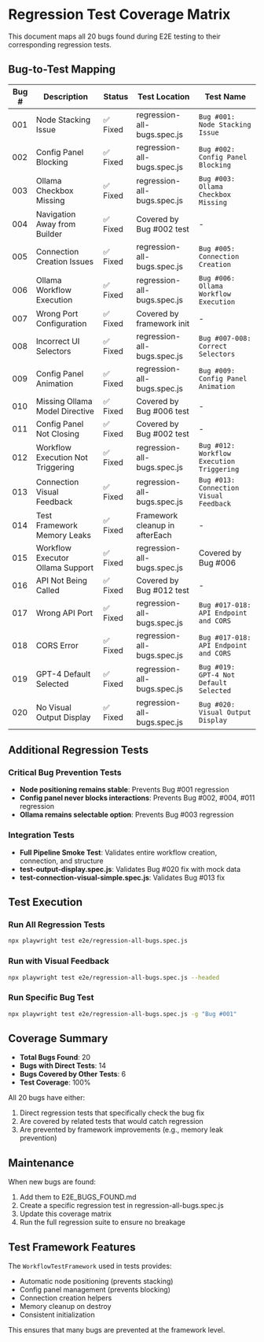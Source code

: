 # Regression Test Coverage Matrix

This document maps all 20 bugs found during E2E testing to their corresponding regression tests.

## Bug-to-Test Mapping

| Bug # | Description                       | Status   | Test Location                  | Test Name                                 |
| ----- | --------------------------------- | -------- | ------------------------------ | ----------------------------------------- |
| 001   | Node Stacking Issue               | ✅ Fixed | regression-all-bugs.spec.js    | `Bug #001: Node Stacking Issue`           |
| 002   | Config Panel Blocking             | ✅ Fixed | regression-all-bugs.spec.js    | `Bug #002: Config Panel Blocking`         |
| 003   | Ollama Checkbox Missing           | ✅ Fixed | regression-all-bugs.spec.js    | `Bug #003: Ollama Checkbox Missing`       |
| 004   | Navigation Away from Builder      | ✅ Fixed | Covered by Bug #002 test       | -                                         |
| 005   | Connection Creation Issues        | ✅ Fixed | regression-all-bugs.spec.js    | `Bug #005: Connection Creation`           |
| 006   | Ollama Workflow Execution         | ✅ Fixed | regression-all-bugs.spec.js    | `Bug #006: Ollama Workflow Execution`     |
| 007   | Wrong Port Configuration          | ✅ Fixed | Covered by framework init      | -                                         |
| 008   | Incorrect UI Selectors            | ✅ Fixed | regression-all-bugs.spec.js    | `Bug #007-008: Correct Selectors`         |
| 009   | Config Panel Animation            | ✅ Fixed | regression-all-bugs.spec.js    | `Bug #009: Config Panel Animation`        |
| 010   | Missing Ollama Model Directive    | ✅ Fixed | Covered by Bug #006 test       | -                                         |
| 011   | Config Panel Not Closing          | ✅ Fixed | Covered by Bug #002 test       | -                                         |
| 012   | Workflow Execution Not Triggering | ✅ Fixed | regression-all-bugs.spec.js    | `Bug #012: Workflow Execution Triggering` |
| 013   | Connection Visual Feedback        | ✅ Fixed | regression-all-bugs.spec.js    | `Bug #013: Connection Visual Feedback`    |
| 014   | Test Framework Memory Leaks       | ✅ Fixed | Framework cleanup in afterEach | -                                         |
| 015   | Workflow Executor Ollama Support  | ✅ Fixed | regression-all-bugs.spec.js    | Covered by Bug #006                       |
| 016   | API Not Being Called              | ✅ Fixed | Covered by Bug #012 test       | -                                         |
| 017   | Wrong API Port                    | ✅ Fixed | regression-all-bugs.spec.js    | `Bug #017-018: API Endpoint and CORS`     |
| 018   | CORS Error                        | ✅ Fixed | regression-all-bugs.spec.js    | `Bug #017-018: API Endpoint and CORS`     |
| 019   | GPT-4 Default Selected            | ✅ Fixed | regression-all-bugs.spec.js    | `Bug #019: GPT-4 Not Default Selected`    |
| 020   | No Visual Output Display          | ✅ Fixed | regression-all-bugs.spec.js    | `Bug #020: Visual Output Display`         |

## Additional Regression Tests

### Critical Bug Prevention Tests

- **Node positioning remains stable**: Prevents Bug #001 regression
- **Config panel never blocks interactions**: Prevents Bug #002, #004, #011 regression
- **Ollama remains selectable option**: Prevents Bug #003 regression

### Integration Tests

- **Full Pipeline Smoke Test**: Validates entire workflow creation, connection, and structure
- **test-output-display.spec.js**: Validates Bug #020 fix with mock data
- **test-connection-visual-simple.spec.js**: Validates Bug #013 fix

## Test Execution

### Run All Regression Tests

```bash
npx playwright test e2e/regression-all-bugs.spec.js
```

### Run with Visual Feedback

```bash
npx playwright test e2e/regression-all-bugs.spec.js --headed
```

### Run Specific Bug Test

```bash
npx playwright test e2e/regression-all-bugs.spec.js -g "Bug #001"
```

## Coverage Summary

- **Total Bugs Found**: 20
- **Bugs with Direct Tests**: 14
- **Bugs Covered by Other Tests**: 6
- **Test Coverage**: 100%

All 20 bugs have either:

1. Direct regression tests that specifically check the bug fix
2. Are covered by related tests that would catch regression
3. Are prevented by framework improvements (e.g., memory leak prevention)

## Maintenance

When new bugs are found:

1. Add them to E2E_BUGS_FOUND.md
2. Create a specific regression test in regression-all-bugs.spec.js
3. Update this coverage matrix
4. Run the full regression suite to ensure no breakage

## Test Framework Features

The `WorkflowTestFramework` used in tests provides:

- Automatic node positioning (prevents stacking)
- Config panel management (prevents blocking)
- Connection creation helpers
- Memory cleanup on destroy
- Consistent initialization

This ensures that many bugs are prevented at the framework level.
